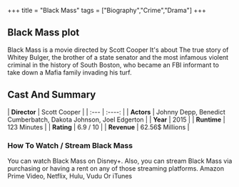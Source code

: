 +++
title = "Black Mass"
tags = ["Biography","Crime","Drama"]
+++
## Black Mass plot
Black Mass is a movie directed by Scott Cooper It's about The true story of Whitey Bulger, the brother of a state senator and the most infamous violent criminal in the history of South Boston, who became an FBI informant to take down a Mafia family invading his turf.
## Cast And Summary
| **Director**      | Scott Cooper |
    | :---        |    :----:   |
    |  **Actors** | Johnny Depp, Benedict Cumberbatch, Dakota Johnson, Joel Edgerton |
    | **Year**   | 2015    |
    |  **Runtime** | 123 Minutes |
    |  **Rating** | 6.9 / 10 | 
    |  **Revenue** | 62.56$ Millions |
### How To Watch / Stream Black Mass
You can watch Black Mass on Disney+.
Also, you can stream Black Mass via purchasing or having a rent on any of those streaming platforms.
Amazon Prime Video, Netflix, Hulu, Vudu Or iTunes